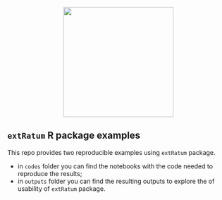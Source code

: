 <p align="center">
  <img width="250" src="img_Liverpool.png.png">
</p>

## `extRatum` R package examples
This repo provides two reproducible examples using `extRatum` package.

- in `codes` folder you can find the notebooks with the code needed to reproduce the results;
- in `outputs` folder you can find the resulting outputs to explore the of usability of `extRatum` package.
